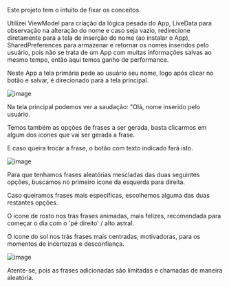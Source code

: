 Este projeto tem o intuito de fixar os conceitos. 

Utilizei ViewModel para criação da lógica pesada do App, LiveData para observação na alteração do nome e caso seja vazio, redirecione diretamente para a tela de inserção do nome (ao instalar o App), SharedPreferences para armazenar e retornar os nomes inseridos pelo usuário, pois não se trata de um App com muitas informações salvas ao mesmo tempo, então aqui temos ganho de performance.

Neste App a tela primária pede ao usuário seu nome, logo após clicar no botão e salvar, é direcionado para a tela principal.

![image](https://github.com/JvAvelar/app-motivacao/assets/123327674/5200ee18-74f6-415e-8c1c-07bf45bc0908)

Na tela principal podemos ver a saudação: "Olá, nome inserido pelo usuário.

Temos também as opções de frases a ser gerada, basta clicarmos em algum dos icones que vai ser gerada a frase.

E caso queira trocar a frase, o botão com texto indicado fará isto.

![image](https://github.com/JvAvelar/app-motivacao/assets/123327674/220fcaad-1f66-4aaa-9822-3d5dfe724a8c)

Para que tenhamos frases aleatórias mescladas das duas seguintes opções, buscamos no primeiro icone da esquerda para direita.

Caso queiramos frases mais específicas, escolhemos alguma das duas restantes opções.

O icone de rosto nos trás frases animadas, mais felizes, recomendada para começar o dia com o 'pé direito' / alto astral.

O icone do sol nos trás frases mais centradas, motivadoras, para os momentos de incertezas e desconfiança.

![image](https://github.com/JvAvelar/app-motivacao/assets/123327674/dd64403d-53ae-4e94-b1dd-f4cfceb86b5e)

Atente-se, pois as frases adicionadas são limitadas e chamadas de maneira aleatória.
